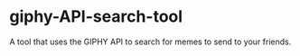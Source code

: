 # giphy-API-search-tool
A tool that uses the GIPHY API to search for memes to send to your friends.
